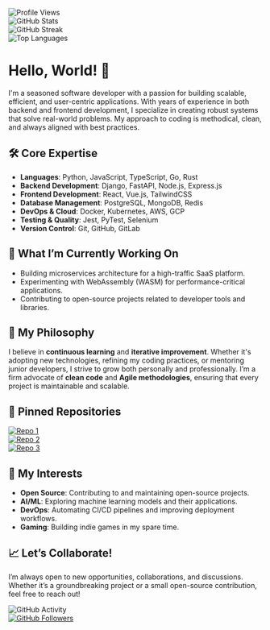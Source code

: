 ![Profile Views](https://komarev.com/ghpvc/?username=AldridgeGeneCalvin&color=blue&style=flat-square)  
![GitHub Stats](https://github-readme-stats.vercel.app/api?username=AldridgeGeneCalvin&show_icons=true&theme=dark&hide_border=true)  
![GitHub Streak](https://github-readme-streak-stats.herokuapp.com/?user=AldridgeGeneCalvin&theme=dark&hide_border=true)  
![Top Languages](https://github-readme-stats.vercel.app/api/top-langs/?username=AldridgeGeneCalvin&layout=compact&theme=dark&hide_border=true)  

# Hello, World! 👋  

I'm a seasoned software developer with a passion for building scalable, efficient, and user-centric applications. With years of experience in both backend and frontend development, I specialize in creating robust systems that solve real-world problems. My approach to coding is methodical, clean, and always aligned with best practices.  

## 🛠️ Core Expertise  
- **Languages**: Python, JavaScript, TypeScript, Go, Rust  
- **Backend Development**: Django, FastAPI, Node.js, Express.js  
- **Frontend Development**: React, Vue.js, TailwindCSS  
- **Database Management**: PostgreSQL, MongoDB, Redis  
- **DevOps & Cloud**: Docker, Kubernetes, AWS, GCP  
- **Testing & Quality**: Jest, PyTest, Selenium  
- **Version Control**: Git, GitHub, GitLab  

## 🌱 What I’m Currently Working On  
- Building microservices architecture for a high-traffic SaaS platform.  
- Experimenting with WebAssembly (WASM) for performance-critical applications.  
- Contributing to open-source projects related to developer tools and libraries.  

## 🚀 My Philosophy  
I believe in **continuous learning** and **iterative improvement**. Whether it's adopting new technologies, refining my coding practices, or mentoring junior developers, I strive to grow both personally and professionally. I’m a firm advocate of **clean code** and **Agile methodologies**, ensuring that every project is maintainable and scalable.  

## 📌 Pinned Repositories  
[![Repo 1](https://github-readme-stats.vercel.app/api/pin/?username=AldridgeGeneCalvin&repo=Project-Aether&theme=dark)](https://github.com/AldridgeGeneCalvin/Project-Aether)  
[![Repo 2](https://github-readme-stats.vercel.app/api/pin/?username=AldridgeGeneCalvin&repo=Quantum-Leap&theme=dark)](https://github.com/AldridgeGeneCalvin/Quantum-Leap)  
[![Repo 3](https://github-readme-stats.vercel.app/api/pin/?username=AldridgeGeneCalvin&repo=Nebula-Core&theme=dark)](https://github.com/AldridgeGeneCalvin/Nebula-Core)  

## 🌟 My Interests  
- **Open Source**: Contributing to and maintaining open-source projects.  
- **AI/ML**: Exploring machine learning models and their applications.  
- **DevOps**: Automating CI/CD pipelines and improving deployment workflows.  
- **Gaming**: Building indie games in my spare time.  

## 📈 Let’s Collaborate!  
I’m always open to new opportunities, collaborations, and discussions. Whether it’s a groundbreaking project or a small open-source contribution, feel free to reach out!  

![GitHub Activity](https://github-readme-activity-graph.vercel.app/graph?username=AldridgeGeneCalvin&theme=github-compact&hide_border=true)  
[![GitHub Followers](https://img.shields.io/github/followers/AldridgeGeneCalvin?label=Follow%20Me&style=social)](https://github.com/AldridgeGeneCalvin)
